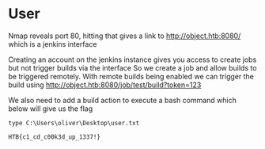 # User
Nmap reveals port 80, hitting that gives a link to http://object.htb:8080/ which is a jenkins interface

Creating an account on the jenkins instance gives you access to create jobs but not trigger builds via the interface
So we create a job and allow builds to be triggered remotely. 
With remote builds being enabled we can trigger the build using http://object.htb:8080/job/test/build?token=123

We also need to add a build action to execute a bash command which below will give us the flag
```
type C:\Users\oliver\Desktop\user.txt
```
```
HTB{c1_cd_c00k3d_up_1337!}
```
